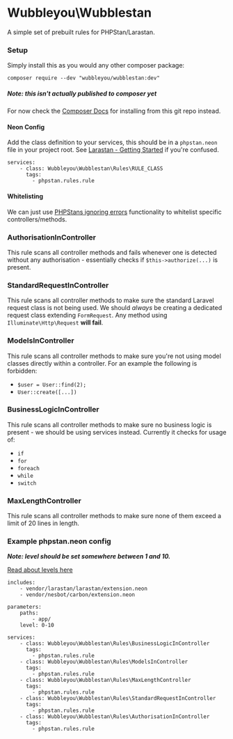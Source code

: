 # Wubbleyou\Wubblestan

A simple set of prebuilt rules for PHPStan/Larastan.

### Setup

Simply install this as you would any other composer package:

`composer require --dev "wubbleyou/wubblestan:dev"`

##### Note: this isn't actually published to composer yet

For now check the [Composer Docs](https://getcomposer.org/doc/05-repositories.md#using-private-repositories) for installing from this git repo instead.

#### Neon Config

Add the class definition to your services, this should be in a `phpstan.neon` file in your project root. See [Larastan - Getting Started](https://github.com/larastan/larastan?tab=readme-ov-file#-getting-started-in-3-steps) if you're confused.

```
services:
    - class: Wubbleyou\Wubblestan\Rules\RULE_CLASS
      tags:
        - phpstan.rules.rule
```

#### Whitelisting

We can just use [PHPStans ignoring errors](https://phpstan.org/user-guide/ignoring-errors) functionality to whitelist specific controllers/methods.

### AuthorisationInController

This rule scans all controller methods and fails whenever one is detected without any authorisation - essentially checks if `$this->authorize(...)` is present.

### StandardRequestInController

This rule scans all controller methods to make sure the standard Laravel request class is not being used. We should _always_ be creating a dedicated request class extending `FormRequest`.
Any method using `Illuminate\Http\Request` **will fail**.

### ModelsInController

This rule scans all controller methods to make sure you're not using model classes directly within a controller. For an example the following is forbidden:

-   `$user = User::find(2);`
-   `User::create([...])`

### BusinessLogicInController

This rule scans all controller methods to make sure no business logic is present - we should be using services instead. Currently it checks for usage of:

-   `if`
-   `for`
-   `foreach`
-   `while`
-   `switch`

### MaxLengthController

This rule scans all controller methods to make sure none of them exceed a limit of 20 lines in length.

### Example phpstan.neon config

**_Note: level should be set somewhere between 1 and 10._**

[Read about levels here](https://phpstan.org/user-guide/rule-levels)

```
includes:
    - vendor/larastan/larastan/extension.neon
    - vendor/nesbot/carbon/extension.neon

parameters:
    paths:
        - app/
    level: 0-10

services:
    - class: Wubbleyou\Wubblestan\Rules\BusinessLogicInController
      tags:
        - phpstan.rules.rule
    - class: Wubbleyou\Wubblestan\Rules\ModelsInController
      tags:
        - phpstan.rules.rule
    - class: Wubbleyou\Wubblestan\Rules\MaxLengthController
      tags:
        - phpstan.rules.rule
    - class: Wubbleyou\Wubblestan\Rules\StandardRequestInController
      tags:
        - phpstan.rules.rule
    - class: Wubbleyou\Wubblestan\Rules\AuthorisationInController
      tags:
        - phpstan.rules.rule
```
